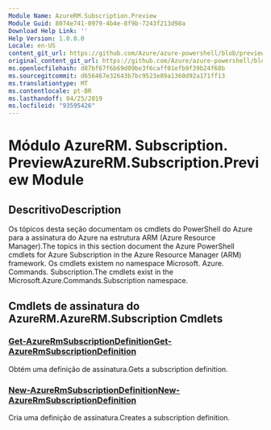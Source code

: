 ```yaml
---
Module Name: AzureRM.Subscription.Preview
Module Guid: 8074e741-0979-4b4e-8f9b-7243f213d98a
Download Help Link: ''
Help Version: 1.0.0.0
Locale: en-US
content_git_url: https://github.com/Azure/azure-powershell/blob/preview/src/ResourceManager/Subscription/Commands.Subscription/help/AzureRM.Subscription.Preview.md
original_content_git_url: https://github.com/Azure/azure-powershell/blob/preview/src/ResourceManager/Subscription/Commands.Subscription/help/AzureRM.Subscription.Preview.md
ms.openlocfilehash: d87bf67f6b69d09be3f6caff01efb9f39b24f68b
ms.sourcegitcommit: d656467e32643b7bc9523e89a1360d92a171ff13
ms.translationtype: MT
ms.contentlocale: pt-BR
ms.lasthandoff: 04/25/2019
ms.locfileid: "93595426"
---
```

# <span data-ttu-id="30fd3-101">Módulo AzureRM. Subscription. Preview</span><span class="sxs-lookup"><span data-stu-id="30fd3-101">AzureRM.Subscription.Preview Module</span></span>
## <span data-ttu-id="30fd3-102">Descritivo</span><span class="sxs-lookup"><span data-stu-id="30fd3-102">Description</span></span>
<span data-ttu-id="30fd3-103">Os tópicos desta seção documentam os cmdlets do PowerShell do Azure para a assinatura do Azure na estrutura ARM (Azure Resource Manager).</span><span class="sxs-lookup"><span data-stu-id="30fd3-103">The topics in this section document the Azure PowerShell cmdlets for Azure Subscription in the Azure Resource Manager (ARM) framework.</span></span> <span data-ttu-id="30fd3-104">Os cmdlets existem no namespace Microsoft. Azure. Commands. Subscription.</span><span class="sxs-lookup"><span data-stu-id="30fd3-104">The cmdlets exist in the Microsoft.Azure.Commands.Subscription namespace.</span></span>

## <span data-ttu-id="30fd3-105">Cmdlets de assinatura do AzureRM.</span><span class="sxs-lookup"><span data-stu-id="30fd3-105">AzureRM.Subscription Cmdlets</span></span>
### [<span data-ttu-id="30fd3-106">Get-AzureRmSubscriptionDefinition</span><span class="sxs-lookup"><span data-stu-id="30fd3-106">Get-AzureRmSubscriptionDefinition</span></span>](Get-AzureRmSubscriptionDefinition.md)
<span data-ttu-id="30fd3-107">Obtém uma definição de assinatura.</span><span class="sxs-lookup"><span data-stu-id="30fd3-107">Gets a subscription definition.</span></span>

### [<span data-ttu-id="30fd3-108">New-AzureRmSubscriptionDefinition</span><span class="sxs-lookup"><span data-stu-id="30fd3-108">New-AzureRmSubscriptionDefinition</span></span>](New-AzureRmSubscriptionDefinition.md)
<span data-ttu-id="30fd3-109">Cria uma definição de assinatura.</span><span class="sxs-lookup"><span data-stu-id="30fd3-109">Creates a subscription definition.</span></span>

